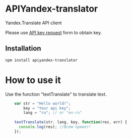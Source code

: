 # APIYandex-translator
Yandex.Translate API client

Please use [API key request](https://tech.yandex.com/keys/get/?service=trnsl) form to obtain key.

## Installation
```
npm install apiyandex-translator
```
# How to use it

Use the function "textTranslate" to translate text.

```javascript
    var str = "Hello world!";
        key = "Your api key";
        lang = "ru"; // or "en-ru"
        
    textTranslate(str, lang, key, function(res, err) {
      console.log(res); //Всем привет!
    });

```

